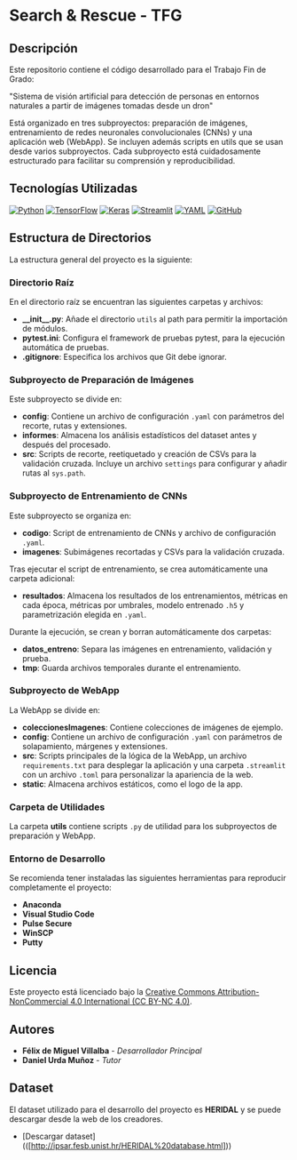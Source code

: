 # Search & Rescue - TFG

## Descripción

Este repositorio contiene el código desarrollado para el Trabajo Fin de Grado:  
  
"Sistema de visión artificial para detección de personas en entornos naturales a partir de imágenes tomadas desde un dron"  
  
Está organizado en tres subproyectos: preparación de imágenes, entrenamiento de redes neuronales convolucionales (CNNs) y una aplicación web (WebApp).
Se incluyen además scripts en utils que se usan desde varios subproyectos.
Cada subproyecto está cuidadosamente estructurado para facilitar su comprensión y reproducibilidad.


## Tecnologías Utilizadas

[![Python](https://img.shields.io/badge/python-3776AB?style=for-the-badge&logo=python&logoColor=white)](https://www.python.org/)
[![TensorFlow](https://img.shields.io/badge/tensorflow-FF6F00?style=for-the-badge&logo=tensorflow&logoColor=white)](https://www.tensorflow.org/)
[![Keras](https://img.shields.io/badge/keras-D00000?style=for-the-badge&logo=keras&logoColor=white)](https://keras.io/)
[![Streamlit](https://img.shields.io/badge/streamlit-FF4B4B?style=for-the-badge&logo=streamlit&logoColor=white)](https://streamlit.io/)
[![YAML](https://img.shields.io/badge/yaml-000000?style=for-the-badge&logo=yaml&logoColor=white)](https://yaml.org/)
[![GitHub](https://img.shields.io/badge/github-181717?style=for-the-badge&logo=github&logoColor=white)](https://github.com/)

## Estructura de Directorios

La estructura general del proyecto es la siguiente:

### Directorio Raíz

En el directorio raíz se encuentran las siguientes carpetas y archivos:

- **\_\_init\_\_.py**: Añade el directorio `utils` al path para permitir la importación de módulos.
- **pytest.ini**: Configura el framework de pruebas pytest, para la ejecución automática de pruebas.
- **.gitignore**: Especifica los archivos que Git debe ignorar.

### Subproyecto de Preparación de Imágenes

Este subproyecto se divide en:

- **config**: Contiene un archivo de configuración `.yaml` con parámetros del recorte, rutas y extensiones.
- **informes**: Almacena los análisis estadísticos del dataset antes y después del procesado.
- **src**: Scripts de recorte, reetiquetado y creación de CSVs para la validación cruzada. Incluye un archivo `settings` para configurar y añadir rutas al `sys.path`.

### Subproyecto de Entrenamiento de CNNs

Este subproyecto se organiza en:

- **codigo**: Script de entrenamiento de CNNs y archivo de configuración `.yaml`.
- **imagenes**: Subimágenes recortadas y CSVs para la validación cruzada.

Tras ejecutar el script de entrenamiento, se crea automáticamente una carpeta adicional:

- **resultados**: Almacena los resultados de los entrenamientos, métricas en cada época, métricas por umbrales, modelo entrenado `.h5` y parametrización elegida en `.yaml`.

Durante la ejecución, se crean y borran automáticamente dos carpetas:

- **datos\_entreno**: Separa las imágenes en entrenamiento, validación y prueba.
- **tmp**: Guarda archivos temporales durante el entrenamiento.

### Subproyecto de WebApp

La WebApp se divide en:

- **coleccionesImagenes**: Contiene colecciones de imágenes de ejemplo.
- **config**: Contiene un archivo de configuración `.yaml` con parámetros de solapamiento, márgenes y extensiones.
- **src**: Scripts principales de la lógica de la WebApp, un archivo `requirements.txt` para desplegar la aplicación y una carpeta `.streamlit` con un archivo `.toml` para personalizar la apariencia de la web.
- **static**: Almacena archivos estáticos, como el logo de la app.

### Carpeta de Utilidades

La carpeta **utils** contiene scripts `.py` de utilidad para los subproyectos de preparación y WebApp.


### Entorno de Desarrollo

Se recomienda tener instaladas las siguientes herramientas para reproducir completamente el proyecto:

- **Anaconda**
- **Visual Studio Code**
- **Pulse Secure**
- **WinSCP**
- **Putty**


## Licencia

Este proyecto está licenciado bajo la [Creative Commons Attribution-NonCommercial 4.0 International (CC BY-NC 4.0)](https://creativecommons.org/licenses/by-nc/4.0/).

## Autores

- **Félix de Miguel Villalba** - *Desarrollador Principal*
- **Daniel Urda Muñoz** - *Tutor*


## Dataset

El dataset utilizado para el desarrollo del proyecto es **HERIDAL** y se puede descargar desde la web de los creadores.
- [Descargar dataset] (([http://ipsar.fesb.unist.hr/HERIDAL%20database.html]))
